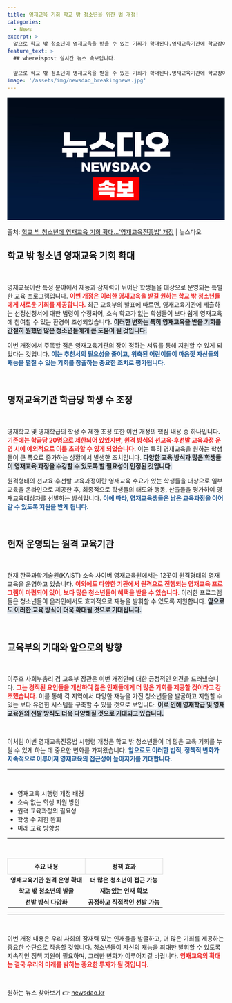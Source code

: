 ```yaml
---
title: 영재교육 기회 학교 밖 청소년을 위한 법 개정!
categories:
  - News
excerpt: >
  앞으로 학교 밖 청소년이 영재교육을 받을 수 있는 기회가 확대된다.영재교육기관에 학교장이나 지도교사 추천서를…
feature_text: >
  ## whereispost 실시간 뉴스 속보입니다.

  앞으로 학교 밖 청소년이 영재교육을 받을 수 있는 기회가 확대된다.영재교육기관에 학교장이나 지도교사 추천서를…
image: '/assets/img/newsdao_breakingnews.jpg'
---
```


![뉴스다오 속보](/assets/img/newsdao_breakingnews.jpg)

<p>출처: <a href="https://newsdao.kr/2738" rel="dofollow">학교 밖 청소년에 영재교육 기회 확대…‘영재교육진흥법’ 개정</a> | 뉴스다오</p>

<h2 data-ke-size="size26">학교 밖 청소년 영재교육 기회 확대</h2>

<p data-ke-size="size16">&nbsp;</p>

영재교육이란 특정 분야에서 재능과 잠재력이 뛰어난 학생들을 대상으로 운영되는 특별한 교육 프로그램입니다. <b><span style="color: #ee2323;">이번 개정은 이러한 영재교육을 받길 원하는 학교 밖 청소년들에게 새로운 기회를 제공합니다.</span></b> 최근 교육부의 발표에 따르면, 영재교육기관에 제출하는 선정신청서에 대한 법령이 수정되어, 소속 학교가 없는 학생들이 보다 쉽게 영재교육에 참여할 수 있는 환경이 조성되었습니다. <b><span style="background-color: #21538527;">이러한 변화는 특히 영재교육을 받을 기회를 간절히 원했던 많은 청소년들에게 큰 도움이 될 것입니다.</span></b> 

이번 개정에서 주목할 점은 영재교육기관의 장이 정하는 서류를 통해 지원할 수 있게 되었다는 것입니다. <b><span style="color: #1a5490;">이는 추천서의 필요성을 줄이고, 위축된 어린이들이 마음껏 자신들의 재능을 펼칠 수 있는 기회를 창출하는 중요한 조치로 평가됩니다.</span></b> 

<p data-ke-size="size16">&nbsp;</p>

<h2 data-ke-size="size26">영재교육기관 학급당 학생 수 조정</h2>

<p data-ke-size="size16">&nbsp;</p>

영재학교 및 영재학급의 학생 수 제한 조정 또한 이번 개정의 핵심 내용 중 하나입니다. <b><span style="color: #ee2323;">기존에는 학급당 20명으로 제한되어 있었지만, 원격 방식의 선교육·후선발 교육과정 운영 시에 예외적으로 이를 초과할 수 있게 되었습니다.</span></b> 이는 특히 영재교육을 원하는 학생들이 큰 폭으로 증가하는 상황에서 발생한 조치입니다. <b><span style="background-color: #21538527;">다양한 교육 방식과 많은 학생들이 영재교육 과정을 수강할 수 있도록 할 필요성이 인정된 것입니다.</span></b> 

원격형태의 선교육·후선발 교육과정이란 영재교육 수요가 있는 학생들을 대상으로 일부 교육을 온라인으로 제공한 후, 최종적으로 학생들의 태도와 행동, 산출물을 평가하여 영재교육대상자를 선발하는 방식입니다. <b><span style="color: #1a5490;">이에 따라, 영재교육생들은 남은 교육과정을 이어갈 수 있도록 지원을 받게 됩니다.</span></b> 

<p data-ke-size="size16">&nbsp;</p>

<h2 data-ke-size="size26">현재 운영되는 원격 교육기관</h2>

<p data-ke-size="size16">&nbsp;</p>

현재 한국과학기술원(KAIST) 소속 사이버 영재교육원에서는 12곳이 원격형태의 영재교육을 운영하고 있습니다. <b><span style="color: #ee2323;">이외에도 다양한 기관에서 원격으로 진행되는 영재교육 프로그램이 마련되어 있어, 보다 많은 청소년들이 혜택을 받을 수 있습니다.</span></b> 이러한 프로그램들은 청소년들이 온라인에서도 효과적으로 재능을 발휘할 수 있도록 지원합니다. <b><span style="background-color: #21538527;">앞으로도 이러한 교육 방식이 더욱 확대될 것으로 기대됩니다.</span></b> 

<p data-ke-size="size16">&nbsp;</p>

<h2 data-ke-size="size26">교육부의 기대와 앞으로의 방향</h2>

<p data-ke-size="size16">&nbsp;</p>

이주호 사회부총리 겸 교육부 장관은 이번 개정안에 대한 긍정적인 의견을 드러냈습니다. <b><span style="color: #ee2323;">그는 경직된 요인들을 개선하여 젊은 인재들에게 더 많은 기회를 제공할 것이라고 강조했습니다.</span></b> 이를 통해 각 지역에서 다양한 재능을 가진 청소년들을 발굴하고 지원할 수 있는 보다 유연한 시스템을 구축할 수 있을 것으로 보입니다. <b><span style="background-color: #21538527;">이로 인해 영재학급 및 영재교육원의 선발 방식도 더욱 다양해질 것으로 기대되고 있습니다.</span></b> 

<p data-ke-size="size16">&nbsp;</p>

이처럼 이번 영재교육진흥법 시행령 개정은 학교 밖 청소년들이 더 많은 교육 기회를 누릴 수 있게 하는 데 중요한 변화를 가져왔습니다. <b><span style="color: #1a5490;">앞으로도 이러한 법적, 정책적 변화가 지속적으로 이루어져 영재교육의 접근성이 높아지기를 기대합니다.</span></b> 

<hr/>

<p data-ke-size="size16">&nbsp;</p> 

<ul>
  <li>영재교육 시행령 개정 배경</li>
  <li>소속 없는 학생 지원 방안</li>
  <li>원격 교육과정의 필요성</li>
  <li>학생 수 제한 완화</li>
  <li>미래 교육 방향성</li>
</ul>

<hr/>

<p data-ke-size="size16">&nbsp;</p> 

<table style="width: 100%; border-collapse: collapse;">
    <thead>
        <tr>
            <th style="border: 1px solid #ddd; padding: 8px;">주요 내용</th>
            <th style="border: 1px solid #ddd; padding: 8px;">정책 효과</th>
        </tr>
    </thead>
    <tbody>
        <tr>
            <td style="text-align: center; height: 17px;"><b>영재교육기관 원격 운영 확대</b></td>
            <td style="text-align: center; height: 17px;"><b>더 많은 청소년이 접근 가능</b></td>
        </tr>
        <tr>
            <td style="text-align: center; height: 17px;"><b>학교 밖 청소년의 발굴</b></td>
            <td style="text-align: center; height: 17px;"><b>재능있는 인재 확보</b></td>
        </tr>
        <tr>
            <td style="text-align: center; height: 17px;"><b>선발 방식 다양화</b></td>
            <td style="text-align: center; height: 17px;"><b>공정하고 직접적인 선발 가능</b></td>
        </tr>
    </tbody>
</table>

<hr/>

<p data-ke-size="size16">&nbsp;</p> 

이번 개정 내용은 우리 사회의 잠재력 있는 인재들을 발굴하고, 더 많은 기회를 제공하는 중요한 수단으로 작용할 것입니다. 청소년들이 자신의 재능을 최대한 발휘할 수 있도록 지속적인 정책 지원이 필요하며, 그러한 변화가 이루어지길 바랍니다. <b><span style="color: #ee2323;">영재교육의 확대는 결국 우리의 미래를 밝히는 중요한 투자가 될 것입니다.</span></b> 

<p data-ke-size="size16">&nbsp;</p>  

원하는 뉴스 찾아보기 👉 <a href="https://newsdao.kr" rel="dofollow">newsdao.kr</a>


